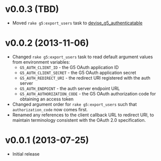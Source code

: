 # v0.0.3 (TBD)

* Moved `rake g5:export_users` task to
  [devise_g5_authenticatable](https://github.com/g5search/devise_g5_authenticatable)

# v0.0.2 (2013-11-06)

* Changed `rake g5:export_users` task to read default argument values
  from environment variables:
  * `G5_AUTH_CLIENT_ID` - the G5 OAuth application ID
  * `G5_AUTH_CLIENT_SECRET` - the G5 OAuth application secret
  * `G5_AUTH_REDIRECT_URI` - the redirect URI registered with the auth server
  * `G5_AUTH_ENDPOINT` - the auth server endpoint URL
  * `G5_AUTH_AUTHORIZATION_CODE` - the G5 OAuth authorization code for
    obtaining an access token
* Changed argument order for `rake g5:export_users` such that
  `authorization_code` now comes first.
* Renamed any references to the client callback URL to redirect URI, to
  maintain terminology consistent with the OAuth 2.0 specification.

# v0.0.1 (2013-07-25)

* Initial release
